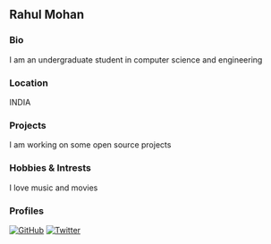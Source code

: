 ## Rahul Mohan

### Bio 
I am an undergraduate student in computer science and engineering

### Location 

 INDIA

### Projects
I am  working on some open source projects

### Hobbies & Intrests 
I love music and movies 

### Profiles
[![GitHub][github-img]](https://github.com/Rahul-m0) 
[![Twitter][twitter-img]](https://twitter.com/RahulMo14878848)
  

[twitter-img]: https://i.imgur.com/wWzX9uB.png
[github-img]: https://i.imgur.com/9I6NRUm.png


